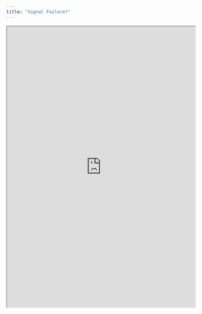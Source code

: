 ```yaml
---
title: "Signal Failure?"
---
```



<iframe height="750" width="100%" src="https://ewelton.github.io/ktest/wiki.html#Signal%20Failure?"></iframe>
